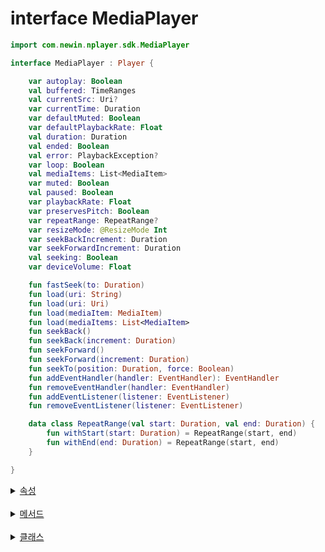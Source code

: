 # interface MediaPlayer

```kotlin
import com.newin.nplayer.sdk.MediaPlayer
```

```kotlin
interface MediaPlayer : Player {

    var autoplay: Boolean
    val buffered: TimeRanges
    val currentSrc: Uri?
    var currentTime: Duration
    var defaultMuted: Boolean
    var defaultPlaybackRate: Float
    val duration: Duration
    val ended: Boolean
    val error: PlaybackException?
    var loop: Boolean
    val mediaItems: List<MediaItem>
    var muted: Boolean
    val paused: Boolean
    var playbackRate: Float
    var preservesPitch: Boolean
    var repeatRange: RepeatRange?
    var resizeMode: @ResizeMode Int
    var seekBackIncrement: Duration
    var seekForwardIncrement: Duration
    val seeking: Boolean
    var deviceVolume: Float

    fun fastSeek(to: Duration)
    fun load(uri: String) 
    fun load(uri: Uri)
    fun load(mediaItem: MediaItem)
    fun load(mediaItems: List<MediaItem>
    fun seekBack()
    fun seekBack(increment: Duration)
    fun seekForward()
    fun seekForward(increment: Duration)
    fun seekTo(position: Duration, force: Boolean)
    fun addEventHandler(handler: EventHandler): EventHandler
    fun removeEventHandler(handler: EventHandler)
    fun addEventListener(listener: EventListener)
    fun removeEventListener(listener: EventListener)

    data class RepeatRange(val start: Duration, val end: Duration) {
        fun withStart(start: Duration) = RepeatRange(start, end)
        fun withEnd(end: Duration) = RepeatRange(start, end)
    }

}
```
<details>
<summary>
    <a href="./details.md#속성">속성</a>
</summary>

- [var autoplay: Boolean](./details.md#autoplay)

- [val buffered: TimeRanges](./details.md#buffered)

- [val currentMediaItem: MediaItem](./details.md#currentmediaitem)

- [val currentMediaItemIndex: Int](./details.md#currentmediaitemindex)

- [val currentSrc: Uri?](./details.md#currentsrc)

- [var currentTime: Duration](./details.md#currenttime)

- [var defaultMuted: Boolean](./details.md#defaultmuted)

- [var defaultPlaybackRate: Float](./details.md#defaultplaybackrate)

- [var deviceVolume: Float](./details.md#devicevolume)

- [val duration: Duration](./details.md#duration)

- [val ended: Boolean](./details.md#ended)

- [val error: PlaybackException?](./details.md#error)

- [var loop: Boolean](./details.md#loop)

- [val mediaItems: List<MediaItem>](./details.md#mediaitems)

- [var muted: Boolean](./details.md#muted)

- [val paused: Boolean](./details.md#paused)

- [var playbackRate: Float](./details.md#playbackrate)

- [var preservesPitch: Boolean](./details.md#preservespitch)

- [var repeatRange: RepeatRange?](./details.md#repeatrange)

- [var resizeMode: @ResizeMode Int](./details.md#resizemode)

- [var seekBackIncrement: Duration](./details.md#seekbackincrement)
    
- [var seekForwardIncrement: Duration](./details.md#seekforwardincrement)

- [val seeking: Boolean](./details.md#seeking)

</details>
<br>

<details>
<summary>
    <a href="./details.md#메서드">메서드</a>
</summary>

- [fun fastSeek(to: Duration)](./details.md#fastseek)

- [fun load(uri: String)](./details.md#load)

- [fun load(uri: Uri)](./details.md#load-1)

- [fun load(mediaItem: MediaItem)](./details.md#load-2)

- [fun load(mediaItems: List<MediaItem>)](./details.md#load-3)

- [fun pause()](./details.md#pause)

- [fun play()](./details.md#play)

- [fun prepare()](./details.md#prepare)

- [fun release()](./details.md#release)

- [fun seekBack()](./details.md#seekback)

- [fun seekBack(increment: Duration)](./details.md#seekback-1)

- [fun seekForward()](./details.md#seekforward)

- [fun seekForward(increment: Duration)](./details.md#seekforward-1)

- [fun seekTo(position: Duration, force: Boolean)](./details.md#seekto)

- [fun addEventHandler(handler: EventHandler): EventHandler](./details.md#addeventhandler)

- [fun removeEventHandler(handler: EventHandler)](./details.md#removeeventhandler)

- [fun addEventListener(listener: EventListener)](./details.md#addeventlistener)

- [fun removeEventListener(listener: EventListener)](./details.md#removeeventlistener)

</details>
<br>

<details>
<summary>
    <a href="./details.md#클래스">클래스</a>
</summary>

- [data class RepeatRange(val start: Duration, val end: Duration)](./details.md#repeatrange-1)

</details>
<br>